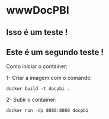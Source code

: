 # wwwDocPBI

## Isso é um teste !

## Este é um segundo teste !

Como iniciar o container:

1- Criar a imagem com o comando:

```shell
docker build -t docpbi . 
```

2- Subir o container:

```shell
docker run -dp 8080:8080 docpbi
```
